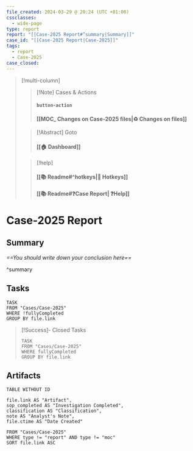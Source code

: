 ```yaml
---
file_created: 2024-03-29 @ 20:24 (UTC +01:00)
cssclasses:
  - wide-page
type: report
report: "[[Case-2025 Report#^summary|Summary]]"
case_id: "[[Case-2025 Report|Case-2025]]"
tags:
  - report
  - Case-2025
case_closed:
---
```

> [!multi-column]
>
>> [!Note] Cases & Actions
>> #### `button-action`
>> #### [[MOC_ Changes on Case-2025 files|♻️ Changes on files]]
>
>> [!Abstract] Goto
>> #### [[🏠 Dashboard]]
>
>> [!help]
>> #### [[📚 Readme#^hotkeys\|🔑 Hotkeys]]
>> #### [[📚 Readme#❓Case Report| ❓Help]]

# Case-2025 Report

## Summary

_==You should write down your conclusion here==_

^summary

## Tasks

```dataview
TASK
FROM "Cases/Case-2025"
WHERE !fullyCompleted
GROUP BY file.link
```

>[!Success]- Closed Tasks
>```dataview
> TASK
> FROM "Cases/Case-2025"
> WHERE fullyCompleted
> GROUP BY file.link
> ```

## Artifacts

```dataview
TABLE WITHOUT ID

file.link AS "Artifact",
sop_completed AS "Investigation Completed",
classification AS "Classification",
note AS "Analyst's Note",
file.ctime AS "Date Created"

FROM "Cases/Case-2025"
WHERE type != "report" AND type != "moc"
SORT file.link ASC
```
